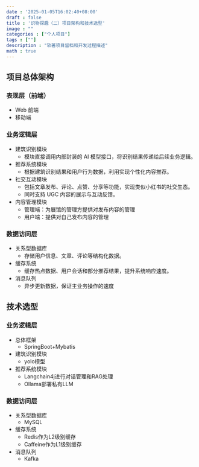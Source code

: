 ```yaml
---
date : '2025-01-05T16:02:40+08:00'
draft : false
title : '识物探趣（二）项目架构和技术选型'
image : ""
categories : ["个人项目"]
tags : [""]
description : "软著项目留档和开发过程描述"
math : true
---
```


## 项目总体架构

### 表现层（前端）

- Web 前端
- 移动端

### 业务逻辑层

- 建筑识别模块
  - 模块直接调用内部封装的 AI 模型接口，将识别结果传递给后续业务逻辑。
- 推荐系统模块
  - 根据建筑识别结果和用户行为数据，利用实现个性化内容推荐。
- 社交互动模块
  - 包括文章发布、评论、点赞、分享等功能，实现类似小红书的社交生态。
  - 同时支持 UGC 内容的展示与互动反馈。
- 内容管理模块
  - 管理端：为展馆的管理方提供对发布内容的管理
  - 用户端：提供对自己发布内容的管理


###  数据访问层

- 关系型数据库
  - 存储用户信息、文章、评论等结构化数据。
- 缓存系统
  - 缓存热点数据、用户会话和部分推荐结果，提升系统响应速度。
- 消息队列
  - 异步更新数据，保证主业务操作的速度

## 技术选型

### 业务逻辑层

- 总体框架
  - SpringBoot+Mybatis
- 建筑识别模块
  - yolo模型
- 推荐系统模块
  - Langchain4j进行对话管理和RAG处理
  - Ollama部署私有LLM

### 数据访问层

- 关系型数据库
  - MySQL
- 缓存系统
  - Redis作为L2级别缓存
  - Caffeine作为L1级别缓存
- 消息队列
  - Kafka

